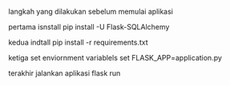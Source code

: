 langkah yang dilakukan sebelum memulai aplikasi

pertama isnstall
  pip install -U Flask-SQLAlchemy

kedua indtall
  pip install -r requirements.txt

ketiga set enviornment variablels
  set FLASK_APP=application.py

terakhir jalankan aplikasi
  flask run
